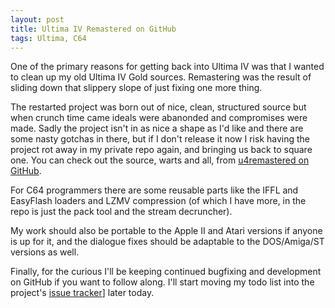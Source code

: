 ```yaml
---
layout: post
title: Ultima IV Remastered on GitHub
tags: Ultima, C64
---
```


One of the primary reasons for getting back into Ultima IV was that I wanted to clean up my old Ultima IV Gold sources. Remastering was the result of sliding down that slippery slope of just fixing one more thing.

The restarted project was born out of nice, clean, structured source but when crunch time came ideals were abanonded and compromises were made. Sadly the project isn't in as nice a shape as I'd like and there are some nasty gotchas in there, but if I don't release it now I risk having the project rot away in my private repo again, and bringing us back to square one. You can check out the source, warts and all, from [u4remastered on GitHub](https://github.com/MagerValp/u4remastered).

For C64 programmers there are some reusable parts like the IFFL and EasyFlash loaders and LZMV compression (of which I have more, in the repo is just the pack tool and the stream decruncher).

My work should also be portable to the Apple II and Atari versions if anyone is up for it, and the dialogue fixes should be adaptable to the DOS/Amiga/ST versions as well.

Finally, for the curious I'll be keeping continued bugfixing and development on GitHub if you want to follow along. I'll start moving my todo list into the project's [issue tracker](https://github.com/MagerValp/u4remastered/issues)] later today.
